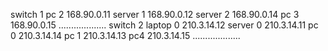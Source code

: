 switch 1
pc 2 168.90.0.11
server 1 168.90.0.12
server 2 168.90.0.14
pc 3 168.90.0.15
...................
switch 2
laptop 0 210.3.14.12
server 0 210.3.14.11
pc 0 210.3.14.14
pc 1 210.3.14.13
pc4 210.3.14.15
...................
